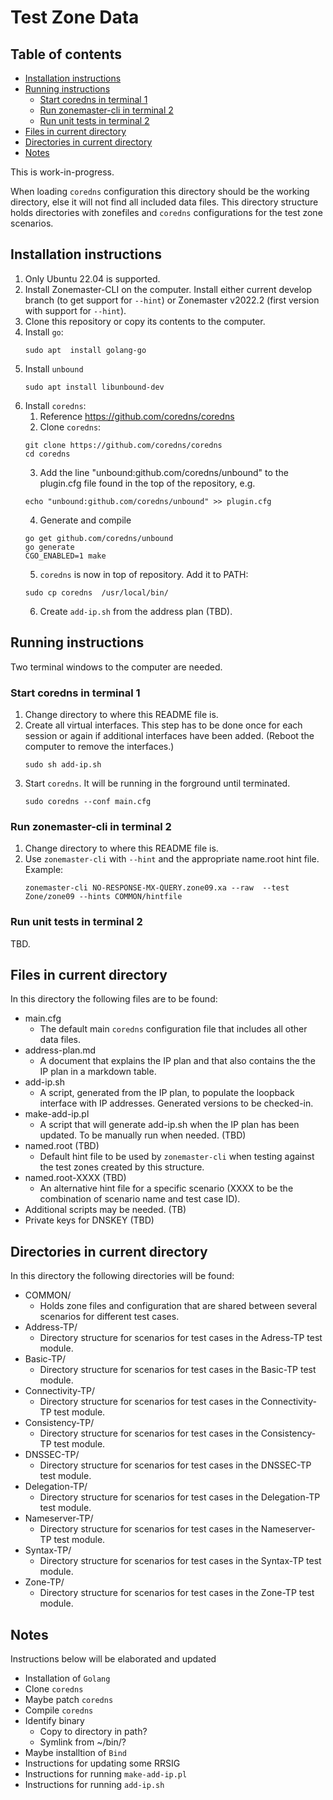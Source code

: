 # Test Zone Data

## Table of contents


* [Installation instructions](#installation-instructions)
* [Running instructions](#running-instructions)
  * [Start coredns in terminal 1](#start-coredns-in-terminal-1)
  * [Run zonemaster-cli in terminal 2](#run-zonemaster-cli-in-terminal-2)
  * [Run unit tests in terminal 2](#run-unit-tests-in-terminal-2)
* [Files in current directory](#files-in-current-directory)
* [Directories in current directory](#directories-in-current-directory)
* [Notes](#notes)



This is work-in-progress.

When loading `coredns` configuration this directory should be the working
directory, else it will not find all included data files. This directory
structure holds directories with zonefiles and `coredns` configurations
for the test zone scenarios.

## Installation instructions

1. Only Ubuntu 22.04 is supported.
2. Install Zonemaster-CLI on the computer. Install either current develop branch
   (to get support for `--hint`) or Zonemaster v2022.2 (first version with
   support for `--hint`).
3. Clone this repository or copy its contents to the computer.
4. Install `go`:
   ```
   sudo apt  install golang-go 
   ```
5. Install `unbound`
   ```
   sudo apt install libunbound-dev
   ```
5. Install `coredns`:
   1. Reference https://github.com/coredns/coredns
   2. Clone `coredns`:
   ```
   git clone https://github.com/coredns/coredns
   cd coredns
   ```
   3. Add the line "unbound:github.com/coredns/unbound" to the plugin.cfg
      file found in the top of the repository, e.g.
   ```
   echo "unbound:github.com/coredns/unbound" >> plugin.cfg
   ```
   4. Generate and compile
   ```
   go get github.com/coredns/unbound
   go generate
   CGO_ENABLED=1 make
   ```
   5. `coredns` is now in top of repository. Add it to PATH:
   ```
   sudo cp coredns  /usr/local/bin/
   ```
   6. Create `add-ip.sh` from the address plan (TBD).

## Running instructions

Two terminal windows to the computer are needed.

### Start coredns in terminal 1

1. Change directory to where this README file is.
2. Create all virtual interfaces. This step has to be done once for each session
   or again if additional interfaces have been added. (Reboot the computer to
   remove the interfaces.)
   ```
   sudo sh add-ip.sh
   ```
3. Start `coredns`. It will be running in the forground until terminated.
   ```
   sudo coredns --conf main.cfg
   ```

### Run zonemaster-cli in terminal 2

1. Change directory to where this README file is.
2. Use `zonemaster-cli` with `--hint` and the appropriate name.root hint file.
   Example:
   ```
   zonemaster-cli NO-RESPONSE-MX-QUERY.zone09.xa --raw  --test Zone/zone09 --hints COMMON/hintfile
   ```
   
### Run unit tests in terminal 2

TBD.


## Files in current directory
In this directory the following files are to be found:

* main.cfg
  * The default main `coredns` configuration file that includes all
    other data files.
* address-plan.md
  * A document that explains the IP plan and that also contains the
    the IP plan in a markdown table.
* add-ip.sh
  * A script, generated from the IP plan, to populate the loopback
    interface with IP addresses. Generated versions to be checked-in.
* make-add-ip.pl
  * A script that will generate add-ip.sh when the IP plan has
    been updated. To be manually run when needed. (TBD)
* named.root (TBD)
  * Default hint file to be used by `zonemaster-cli` when testing
    against the test zones created by this structure.
* named.root-XXXX (TBD)
  * An alternative hint file for a specific scenario (XXXX to
    be the combination of scenario name and test case ID).
* Additional scripts may be needed. (TB)
* Private keys for DNSKEY (TBD)





## Directories in current directory
In this directory the following directories will be found:

* COMMON/
  * Holds zone files and configuration that are shared between several scenarios
    for different test cases.
* Address-TP/
  * Directory structure for scenarios for test cases in the Adress-TP test module.
* Basic-TP/
  * Directory structure for scenarios for test cases in the Basic-TP test module.
* Connectivity-TP/
  * Directory structure for scenarios for test cases in the Connectivity-TP test
    module.
* Consistency-TP/
  * Directory structure for scenarios for test cases in the Consistency-TP test
    module.
* DNSSEC-TP/
  * Directory structure for scenarios for test cases in the DNSSEC-TP test
    module.
* Delegation-TP/
  * Directory structure for scenarios for test cases in the Delegation-TP test
    module.
* Nameserver-TP/
  * Directory structure for scenarios for test cases in the Nameserver-TP test
    module.
* Syntax-TP/
  * Directory structure for scenarios for test cases in the Syntax-TP test
    module.
* Zone-TP/
  * Directory structure for scenarios for test cases in the Zone-TP test module.


## Notes

Instructions below will be elaborated and updated

* Installation of `Golang`
* Clone `coredns`
* Maybe patch `coredns`
* Compile `coredns`
* Identify binary
  * Copy to directory in path?
  * Symlink from ~/bin/?
* Maybe installtion of `Bind`
* Instructions for updating some RRSIG
* Instructions for running `make-add-ip.pl`
* Instructions for running `add-ip.sh`




